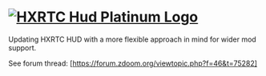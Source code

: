 # [![HXRTC Hud Platinum Logo](https://i.imgur.com/LT5qjsZ.png)](https://forum.zdoom.org/viewtopic.php?f=46&t=75282)

Updating HXRTC HUD with a more flexible approach in mind for wider mod support.

See forum thread: [https://forum.zdoom.org/viewtopic.php?f=46&t=75282]
